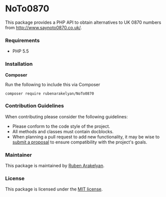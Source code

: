 # NoTo0870

This package provides a PHP API to obtain alternatives to UK 0870 numbers from http://www.saynoto0870.co.uk/.

### Requirements

- PHP 5.5

### Installation

**Composer**

Run the following to include this via Composer

```shell
composer require rubenarakelyan/NoTo0870
```

### Contribution Guidelines

When contributing please consider the following guidelines:

- Please conform to the code style of the project.
- All methods and classes must contain docblocks.
- When planning a pull request to add new functionality, it may be wise to [submit a proposal](https://github.com/rubenarakelyan/NoTo0870/issues/new) to ensure compatibility with the project's goals.

### Maintainer

This package is maintained by [Ruben Arakelyan](https://ruben.am/).

### License

This package is licensed under the [MIT license](https://github.com/rubenarakelyan/NoTo0870/blob/master/LICENSE).